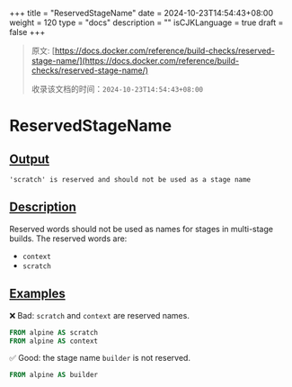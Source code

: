 +++
title = "ReservedStageName"
date = 2024-10-23T14:54:43+08:00
weight = 120
type = "docs"
description = ""
isCJKLanguage = true
draft = false
+++

> 原文: [https://docs.docker.com/reference/build-checks/reserved-stage-name/](https://docs.docker.com/reference/build-checks/reserved-stage-name/)
>
> 收录该文档的时间：`2024-10-23T14:54:43+08:00`

# ReservedStageName

## [Output](https://docs.docker.com/reference/build-checks/reserved-stage-name/#output)



```text
'scratch' is reserved and should not be used as a stage name
```

## [Description](https://docs.docker.com/reference/build-checks/reserved-stage-name/#description)

Reserved words should not be used as names for stages in multi-stage builds. The reserved words are:

- `context`
- `scratch`

## [Examples](https://docs.docker.com/reference/build-checks/reserved-stage-name/#examples)

❌ Bad: `scratch` and `context` are reserved names.



```dockerfile
FROM alpine AS scratch
FROM alpine AS context
```

✅ Good: the stage name `builder` is not reserved.



```dockerfile
FROM alpine AS builder
```
